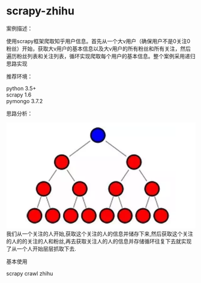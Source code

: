 # scrapy-zhihu

案例描述：

  使用scrapy框架爬取知乎用户信息。首先从一个大v用户（确保用户不是0关注0粉丝）开始，获取大v用户的基本信息以及大v用户的所有粉丝和所有关注，然后遍历粉丝列表和关注列表，循环实现爬取每个用户的基本信息。整个案例采用递归思路实现
  
推荐环境：
  
  python 3.5+<br>
  scrapy 1.6<br>
  pymongo 3.7.2

思路分析：

  ![image](https://github.com/limou09/scrapy-zhihu/blob/master/1.png)<br>
  我们从一个关注的人开始,获取这个关注的人的信息并储存下来,然后获取这个关注的人的的关注的人和粉丝,再去获取关注人的人的信息并存储循环往复下去就实现了从一个人开始层层抓取下去.
  
基本使用

   scrapy crawl zhihu
   
